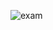 ![exam](https://user-images.githubusercontent.com/47745785/99899718-c7bfb380-2cee-11eb-93c7-0ceceaf72868.jpg)

